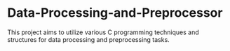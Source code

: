 # Data-Processing-and-Preprocessor
This project aims to utilize various C programming techniques and structures for data processing and preprocessing tasks.
